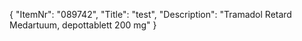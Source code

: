 {
  "ItemNr": "089742",
  "Title": "test",
  "Description": "Tramadol Retard Medartuum, depottablett 200 mg"
}